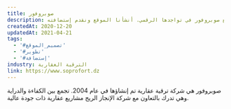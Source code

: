 ```yaml
---
title: صوبروفور
description: تعاونت يونيفارواب مع صوبروفور في تواجدها الرقمي. أنشأنا الموقع ونقدم إستضافته.
createdAt: 2020-12-20
updatedAt: 2021-04-21
tags:
  - '#تصميم_الموقع'
  - '#تطوير'
  - '#إستضافة'
industry: الترقية العقارية
link: https://www.soprofort.dz
---
```


صوبروفور هي شركة ترقية عقارية تم إنشاؤها في عام 2004. تجمع بين الكفاءة والدراية وهي تدرك بالتعاون مع شركة الإنجاز الريج مشاريع عقارية ذات جودة عالية.
